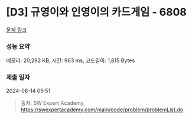 # [D3] 규영이와 인영이의 카드게임 - 6808 

[문제 링크](https://swexpertacademy.com/main/code/problem/problemDetail.do?contestProbId=AWgv9va6HnkDFAW0) 

### 성능 요약

메모리: 20,292 KB, 시간: 963 ms, 코드길이: 1,815 Bytes

### 제출 일자

2024-08-14 09:51



> 출처: SW Expert Academy, https://swexpertacademy.com/main/code/problem/problemList.do